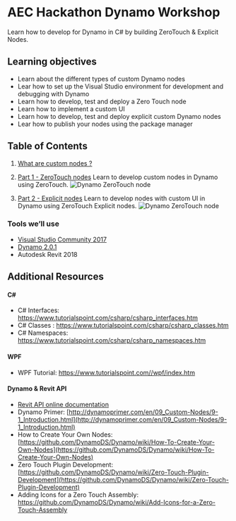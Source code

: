 # AEC Hackathon Dynamo Workshop

Learn how to develop for Dynamo in C# by building ZeroTouch & Explicit Nodes.

## Learning objectives

* Learn about the different types of custom Dynamo nodes
* Lear how to set up the Visual Studio environment for development and debugging with Dynamo
* Learn how to develop, test and deploy a Zero Touch node
* Learn how to implement a custom UI
* Learn how to develop, test and deploy explicit custom Dynamo nodes
* Lear how to publish your nodes using the package manager

## Table of Contents

1. [What are custom nodes ?](https://github.com/radumg/AEC-hackathon-Dynamo-Workshop/blob/part2-changes/Custom%20Nodes.md)


2. [Part 1 - ZeroTouch nodes](https://github.com/radumg/AEC-hackathon-Dynamo-Workshop/tree/master/Part%201%20-%20ZeroTouch)
Learn to develop custom nodes in Dynamo using ZeroTouch.
![Dynamo ZeroTouch node](https://github.com/radumg/AEC-hackathon-Dynamo-Workshop/tree/master/Part%201%20-%20ZeroTouch/assets/1501856889450.png)


3. [Part 2 - Explicit nodes](https://github.com/radumg/AEC-hackathon-Dynamo-Workshop/tree/master/Part%202%20-%20Explicit%20nodes)
Learn to develop nodes with custom UI in Dynamo using ZeroTouch Explicit nodes.
![Dynamo ZeroTouch node](https://github.com/radumg/AEC-hackathon-Dynamo-Workshop/tree/master/Part%202%20-%20Explicit%20nodes/assets/3E85FA44-C52F-41F8-8B3B-BAD5ED4FE0E1.png)


### Tools we’ll use

* [Visual Studio Community 2017](https://www.visualstudio.com/downloads/)
* [Dynamo 2.0.1](http://dyn-builds-data.s3-us-west-2.amazonaws.com/DynamoInstall2.0.1.exe)
* Autodesk Revit 2018

##  Additional Resources

#### C#
* C# Interfaces: https://www.tutorialspoint.com/csharp/csharp_interfaces.htm
* C# Classes : https://www.tutorialspoint.com/csharp/csharp_classes.htm
* C# Namespaces: https://www.tutorialspoint.com/csharp/csharp_namespaces.htm

#### WPF
* WPF Tutorial: https://www.tutorialspoint.com//wpf/index.htm

#### Dynamo & Revit API
* [Revit API online documentation](http://www.revitapidocs.com/)
* Dynamo Primer: [http://dynamoprimer.com/en/09_Custom-Nodes/9-1_Introduction.html](http://dynamoprimer.com/en/09_Custom-Nodes/9-1_Introduction.html)
* How to Create Your Own Nodes: [https://github.com/DynamoDS/Dynamo/wiki/How-To-Create-Your-Own-Nodes](https://github.com/DynamoDS/Dynamo/wiki/How-To-Create-Your-Own-Nodes)
* Zero Touch Plugin Development: [https://github.com/DynamoDS/Dynamo/wiki/Zero-Touch-Plugin-Development](https://github.com/DynamoDS/Dynamo/wiki/Zero-Touch-Plugin-Development)
* Adding Icons for a Zero Touch Assembly: https://github.com/DynamoDS/Dynamo/wiki/Add-Icons-for-a-Zero-Touch-Assembly
